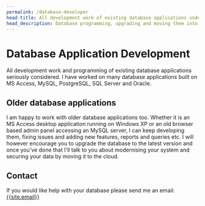```yaml
---
permalink: /database-developer
head-title: All development work of existing database applications undertaken.
head_description: Database programming, upgrading and moving them into the cloud 
---
```


# <i class="fa fa-database icon-db" ></i> Database Application Development

All development work and programming of existing database applications seriously considered.  I have worked on many database applications built on MS Access, MySQL, PostgreSQL, SQL Server and Oracle.

## Older database applications

I am happy to work with older database applications too. Whether it is an  MS Access desktop application running on Windows XP or an old browser based admin panel accessing an MySQL server,  I can keep developing them, fixing issues and adding new features, reports and queries etc. I will however encourage you to upgrade the database to the latest version and once you've done that I'll talk to you about modernising your system and securing your data by moving it to the cloud.

## Contact

If you would like help with your database please send me an email: [{{site.email}}](mailto:{{site.email}})
